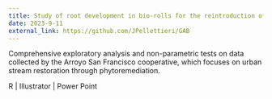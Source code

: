```yaml
---
title: Study of root development in bio-rolls for the reintroduction of aquatic plants in urban streams.
date: 2023-9-11
external_link: https://github.com/JPellettieri/GAB
---
```


Comprehensive exploratory analysis and non-parametric tests on data collected by the Arroyo San Francisco cooperative, which focuses on urban stream restoration through phytoremediation.

R  |  Illustrator  |  Power Point

<!--more-->
